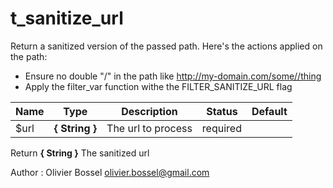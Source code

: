 # t_sanitize_url

Return a sanitized version of the passed path. Here's the actions applied on the path:
- Ensure no double "/" in the path like http://my-domain.com/some//thing
- Apply the filter_var function withe the FILTER_SANITIZE_URL flag


Name  |  Type  |  Description  |  Status  |  Default
------------  |  ------------  |  ------------  |  ------------  |  ------------
$url  |  **{ String }**  |  The url to process  |  required  |

Return **{ String }** The sanitized url

Author : Olivier Bossel <olivier.bossel@gmail.com>